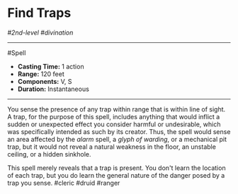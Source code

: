# Find Traps
*#2nd-level #divination*
___ 
#Spell
- **Casting Time:** 1 action
- **Range:** 120 feet
- **Components:** V, S
- **Duration:** Instantaneous
---
You sense the presence of any trap within range that is within line of sight. A trap, for the purpose of this spell, includes anything that would inflict a sudden or unexpected effect you consider harmful or undesirable, which was specifically intended as such by its creator. Thus, the spell would sense an area affected by the *alarm* spell, a *glyph of warding*, or a mechanical pit trap, but it would not reveal a natural weakness in the floor, an unstable ceiling, or a hidden sinkhole.

This spell merely reveals that a trap is present. You don't learn the location of each trap, but you do learn the general nature of the danger posed by a trap you sense.
#cleric
#druid
#ranger